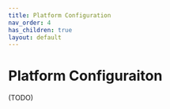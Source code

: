 ```yaml
---
title: Platform Configuration
nav_order: 4
has_children: true
layout: default
---
```


# Platform Configuraiton

(TODO)
